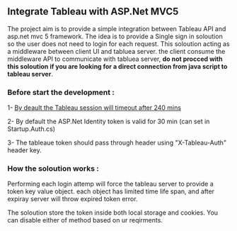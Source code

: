 ## Integrate Tableau with ASP.Net MVC5 

The project aim is to provide a simple integration between Tableau API and asp.net mvc 5 framework.
The idea is to provide a Single sign in soloution so the user does not need to login for each request. 
This soloution acting as a middleware between client UI and tabluea server. the client consume the middleware API to communicate with tabluea server, **do not procced with this soloution if you are looking for a direct connection from java script to tableau server**.

### Before start the development : 

1- [By deault the Tableau session will timeout after 240 mins](https://community.tableau.com/thread/201438)

2- By default the ASP.Net Identity token is valid for 30 min (can set in Startup.Auth.cs)

3- The tableaue token should pass through header using "X-Tableau-Auth" header key. 

### How the soloution works : 

Performing each login attemp will force the tableau server to provide a token key value object. each object has limited time life span, and after expiray server will throw expired token error. 

The soloution store the token inside both local storage and cookies. You can disable either of method based on ur reqirments. 


